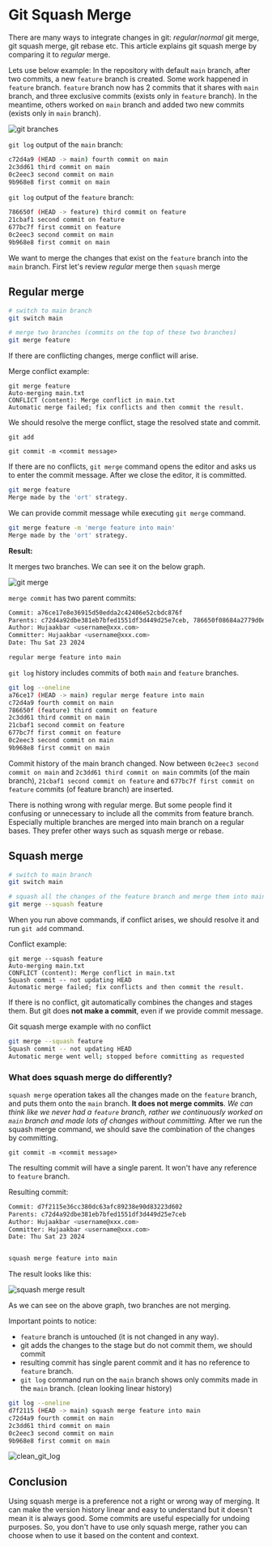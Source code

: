 # Git Squash Merge

There are many ways to integrate changes in git: *regular*/*normal* git merge, git squash merge, git rebase etc. This article explains git squash merge by comparing it to *regular* merge.

Lets use below example:
In the repository with default `main` branch, after two commits, a new `feature` branch is created.
Some work happened in `feature` branch. `feature` branch now has 2 commits that it shares with `main` branch, and three exclusive commits (exists only in `feature` branch).
In the meantime, others worked on `main` branch and added two new commits  (exists only in `main` branch).

![git branches](https://github.com/Hujaakbar/Articles/raw/main/git_squash_merge/images/git_branches.PNG)

`git log` output of the `main` branch:

```bash
c72d4a9 (HEAD -> main) fourth commit on main
2c3dd61 third commit on main
0c2eec3 second commit on main
9b968e8 first commit on main
```

`git log` output of the `feature` branch:

```bash
786650f (HEAD -> feature) third commit on feature
21cbaf1 second commit on feature
677bc7f first commit on feature
0c2eec3 second commit on main
9b968e8 first commit on main
```

We want to merge the changes that exist on the `feature` branch into the `main` branch.
First let's review *regular* merge then  `squash` merge

## Regular merge

```bash
# switch to main branch
git switch main

# merge two branches (commits on the top of these two branches)
git merge feature

```

If there are conflicting changes, merge conflict will arise.

Merge conflict example:

```shell
git merge feature
Auto-merging main.txt
CONFLICT (content): Merge conflict in main.txt
Automatic merge failed; fix conflicts and then commit the result.
```

We should resolve the merge conflict, stage the resolved state and commit.

```shell
git add

git commit -m <commit message>
```

If there are no conflicts, `git merge` command opens the editor and asks us to enter the commit message. After we close the editor, it is committed.

```bash
git merge feature
Merge made by the 'ort' strategy.
```

We can provide commit message while executing `git merge` command.

```bash
git merge feature -m 'merge feature into main'
Merge made by the 'ort' strategy.
```

**Result:**

It merges two branches. We can see it on the below graph.

![git merge](https://github.com/Hujaakbar/Articles/raw/main/git_squash_merge/images/gitmerge.PNG)

`merge commit` has two parent commits:

```bash
Commit: a76ce17e8e36915d50edda2c42406e52cbdc876f
Parents: c72d4a92dbe381eb7bfed1551df3d449d25e7ceb, 786650f08684a2779d0e5c96cec54bdc59f10325
Author: Hujaakbar <username@xxx.com>
Committer: Hujaakbar <username@xxx.com>
Date: Thu Sat 23 2024

regular merge feature into main
```

`git log` history includes commits of both `main` and `feature` branches.

```bash
git log --oneline
a76ce17 (HEAD -> main) regular merge feature into main
c72d4a9 fourth commit on main
786650f (feature) third commit on feature
2c3dd61 third commit on main
21cbaf1 second commit on feature
677bc7f first commit on feature
0c2eec3 second commit on main
9b968e8 first commit on main
```

Commit history of the main branch changed. Now between `0c2eec3 second commit on main` and `2c3dd61 third commit on main` commits (of the main branch), `21cbaf1 second commit on feature` and `677bc7f first commit on feature` commits (of feature branch) are inserted.

There is nothing wrong with regular merge. But some people find it confusing or unnecessary to include all the commits from feature branch. Especially multiple branches are merged into main branch on a regular bases. They prefer other ways such as squash merge or rebase.

## Squash merge

```bash
# switch to main branch
git switch main

# squash all the changes of the feature branch and merge them into main branch
git merge --squash feature

```

When you run above commands, if conflict arises, we should resolve it and
run `git add` command.

Conflict example:

```shell
git merge --squash feature
Auto-merging main.txt
CONFLICT (content): Merge conflict in main.txt
Squash commit -- not updating HEAD
Automatic merge failed; fix conflicts and then commit the result.
```

If there is no conflict, git automatically combines the changes and stages them. But git does **not make a commit**, even if we provide commit message.

Git squash merge example with no conflict

```bash
git merge --squash feature
Squash commit -- not updating HEAD
Automatic merge went well; stopped before committing as requested
```

### What does squash merge do differently?

`squash merge` operation takes all the changes made on the `feature` branch, and puts them onto the `main` branch. **It does not merge commits**. *We can think like we never had a `feature` branch, rather we continuously worked on `main` branch and made lots of changes without committing.*
After we run the squash merge command, we should save the combination of the changes by committing.

```shell
git commit -m <commit message>
```

The resulting commit will have a single parent. It won't have any reference to `feature` branch.

Resulting commit:

```bash
Commit: d7f2115e36cc380dc63afc89238e90d83223d602
Parents: c72d4a92dbe381eb7bfed1551df3d449d25e7ceb
Author: Hujaakbar <username@xxx.com>
Committer: Hujaakbar <username@xxx.com>
Date: Thu Sat 23 2024


squash merge feature into main
```

The result looks like this:

![squash merge result](https://github.com/Hujaakbar/Articles/raw/main/git_squash_merge/images/git_squash_merge_result.PNG)

As we can see on the above graph, two branches are not merging.

Important points to notice:

- `feature` branch is untouched (it is not changed in any way).
- git adds the changes to the stage but do not commit them, we should commit
- resulting commit has single parent commit and it has no reference to `feature` branch.
- `git log` command run on the `main` branch shows  only  commits made in the `main` branch. (clean looking linear history)

```bash
git log --oneline
d7f2115 (HEAD -> main) squash merge feature into main
c72d4a9 fourth commit on main
2c3dd61 third commit on main
0c2eec3 second commit on main
9b968e8 first commit on main
```

![clean_git_log](https://github.com/Hujaakbar/Articles/raw/main/git_squash_merge/images/clean_git_log.png)

## Conclusion

Using squash merge is a preference not a right or wrong way of merging. It can make the version history linear and easy to understand but it doesn't mean it is always good. Some commits are useful especially for undoing purposes. So, you don't have to use only squash merge, rather you can choose when to use it based on the content and context.
